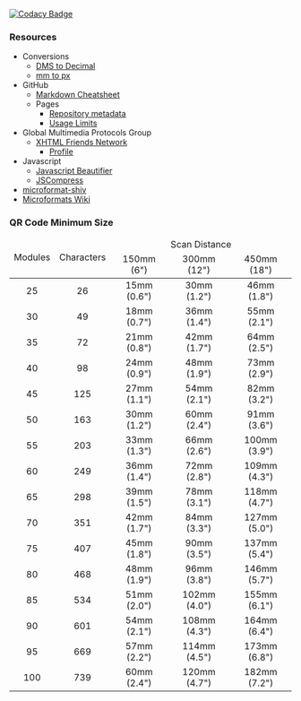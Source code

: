 [![Codacy Badge](https://api.codacy.com/project/badge/Grade/01f0aa87819f4ec2b25d05e1a70bb2bb)](https://www.codacy.com/app/jwds1978/jwds1978-github-io?utm_source=github.com&amp;utm_medium=referral&amp;utm_content=jwds1978/jwds1978.github.io&amp;utm_campaign=Badge_Grade)

### Resources
* Conversions
  * [DMS to Decimal](https://www.fcc.gov/media/radio/dms-decimal "DMS to Decimal")
  * [mm to px](http://endmemo.com/sconvert/millimeterpixel.php "mm to px Converter")
* GitHub
  * [Markdown Cheatsheet](https://github.com/adam-p/markdown-here/wiki/Markdown-Cheatsheet "This is intended as a quick reference.")
  * Pages
    * [Repository metadata](https://help.github.com/articles/repository-metadata-on-github-pages "Repository metadata on GitHub Pages")
    * [Usage Limits](https://help.github.com/articles/what-is-github-pages/#usage-limits "Usage Limits")
* Global Multimedia Protocols Group
  * [XHTML Friends Network](http://gmpg.org/xfn "XHTML Friends Network is a simple way to represent human relationships using hyperlinks.")
    * [Profile](http://gmpg.org/xfn/11 "Version 1.1 of the XFN meta data profile: the list of the values used in XFN with their significance.")
* Javascript
  * [Javascript Beautifier](http://jsbeautifier.org "Online JavaScript beautifier")
  * [JSCompress](https://jscompress.com "JSCompress.com is an online javascript compressor that allows you to compress and minify your javascript files.")
* [microformat-shiv](http://microformatshiv.com "A cross browser javascript microformats parser which can also be used in browser extensions.")
* [Microformats Wiki](http://microformats.org/wiki "This wiki is the central resource of the microformats community and provides microformats authoring guides, references, specifications, drafts, publishing patterns, research, brainstorming, and issue tracking.")

### QR Code Minimum Size
<table style="margin: 0 auto;">
  <thead>
    <tr style="text-align: center;">
      <td rowspan="2">Modules</td>
      <td rowspan="2">Characters</td>
      <td colspan="3">Scan Distance</td>
    </tr>
    <tr style="text-align: center;">
      <td>150mm (6")</td>
      <td>300mm (12")</td>
      <td>450mm (18")</td>
    </tr>
  </thead>
  <tbody>
    <tr style="text-align: center;">
      <td>25</td>
      <td>26</td>
      <td>15mm (0.6")</td>
      <td>30mm (1.2")</td>
      <td>46mm (1.8")</td>
    </tr>
    <tr style="text-align: center;">
      <td>30</td>
      <td>49</td>
      <td>18mm (0.7")</td>
      <td>36mm (1.4")</td>
      <td>55mm (2.1")</td>
    </tr>
    <tr style="text-align: center;">
      <td>35</td>
      <td>72</td>
      <td>21mm (0.8")</td>
      <td>42mm (1.7")</td>
      <td>64mm (2.5")</td>
    </tr>
    <tr style="text-align: center;">
      <td>40</td>
      <td>98</td>
      <td>24mm (0.9")</td>
      <td>48mm (1.9")</td>
      <td>73mm (2.9")</td>
    </tr>
    <tr style="text-align: center;">
      <td>45</td>
      <td>125</td>
      <td>27mm (1.1")</td>
      <td>54mm (2.1")</td>
      <td>82mm (3.2")</td>
    </tr>
    <tr style="text-align: center;">
      <td>50</td>
      <td>163</td>
      <td>30mm (1.2")</td>
      <td>60mm (2.4")</td>
      <td>91mm (3.6")</td>
    </tr>
    <tr style="text-align: center;">
      <td>55</td>
      <td>203</td>
      <td>33mm (1.3")</td>
      <td>66mm (2.6")</td>
      <td>100mm (3.9")</td>
    </tr>
    <tr style="text-align: center;">
      <td>60</td>
      <td>249</td>
      <td>36mm (1.4")</td>
      <td>72mm (2.8")</td>
      <td>109mm (4.3")</td>
    </tr>
    <tr style="text-align: center;">
      <td>65</td>
      <td>298</td>
      <td>39mm (1.5")</td>
      <td>78mm (3.1")</td>
      <td>118mm (4.7")</td>
    </tr>
    <tr style="text-align: center;">
      <td>70</td>
      <td>351</td>
      <td>42mm (1.7")</td>
      <td>84mm (3.3")</td>
      <td>127mm (5.0")</td>
    </tr>
    <tr style="text-align: center;">
      <td>75</td>
      <td>407</td>
      <td>45mm (1.8")</td>
      <td>90mm (3.5")</td>
      <td>137mm (5.4")</td>
    </tr>
    <tr style="text-align: center;">
      <td>80</td>
      <td>468</td>
      <td>48mm (1.9")</td>
      <td>96mm (3.8")</td>
      <td>146mm (5.7")</td>
    </tr>
    <tr style="text-align: center;">
      <td>85</td>
      <td>534</td>
      <td>51mm (2.0")</td>
      <td>102mm (4.0")</td>
      <td>155mm (6.1")</td>
    </tr>
    <tr style="text-align: center;">
      <td>90</td>
      <td>601</td>
      <td>54mm (2.1")</td>
      <td>108mm (4.3")</td>
      <td>164mm (6.4")</td>
    </tr>
    <tr style="text-align: center;">
      <td>95</td>
      <td>669</td>
      <td>57mm (2.2")</td>
      <td>114mm (4.5")</td>
      <td>173mm (6.8")</td>
    </tr>
    <tr style="text-align: center;">
      <td>100</td>
      <td>739</td>
      <td>60mm (2.4")</td>
      <td>120mm (4.7")</td>
      <td>182mm (7.2")</td>
    </tr>
  </tbody>
</table>
